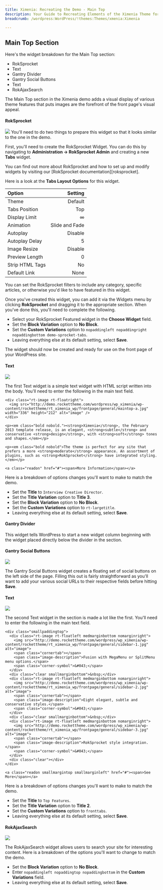 ```yaml
---
title: Ximenia: Recreating the Demo - Main Top
description: Your Guide to Recreating Elements of the Ximenia Theme for WordPress
breadcrumb: /wordpress:WordPress/!themes:Themes/xmenia:Ximenia

---
```


Main Top Section
-----
Here's the widget breakdown for the Main Top section:

* RokSprocket
* Text
* Gantry Divider
* Gantry Social Buttons
* Text
* RokAjaxSearch

The Main Top section in the Ximenia demo adds a visual display of various theme features that puts images are the forefront of the front page's visual appeal.

#### RokSprocket
![][demo1]
You'll need to do two things to prepare this widget so that it looks similar to the one in the demo.

First, you'll need to create the RokSprocket Widget. You can do this by navigating to **Administration -> RokSprocket Admin** and creating a new **Tabs** widget. 

You can find out more about RokSprocket and how to set up and modify widgets by visiting our [RokSprocket documentation][roksprocket].

Here is a look at the **Tabs Layout Options** for this widget.

| Option | Setting |
|:-------|------:|
| Theme | Default |
| Tabs Position | Top |
| Display Limit | ∞ |
| Animation | Slide and Fade |
| Autoplay | Disable |
| Autoplay Delay | 5 |
| Image Resize | Disable |
| Preview Length | 0 |
| Strip HTML Tags | No |
| Default Link | None |

You can set the RokSprocket filters to include any category, specific articles, or otherwise you'd like to have featured in this widget.

Once you've created this widget, you can add it via the Widgets menu by clicking **RokSprocket** and dragging it to the appropriate section. When you've done this, you'll need to complete the following.

* Select your RokSprocket Featured widget in the **Choose Widget** field.
* Set the **Block Variation** option to **No Block**.
* Set the **Custom Variations** option to `nopaddingleft nopaddingright nopaddingbottom demo-sprocket-tabs`.
* Leaving everything else at its default setting, select **Save**.

The widget should now be created and ready for use on the front page of your WordPress site.

#### Text
![][demo5]

The first Text widget is a simple text widget with HTML script written into the body. You'll need to enter the following in the main text field.

~~~
<div class="rt-image rt-floatright">
  <img src="http://demo.rockettheme.com/wordpress/wp_ximenia/wp-content/rockettheme/rt_ximenia_wp/frontpage/general/maintop-a.jpg" width="336" height="212" alt="image" />
</div>

<p><em class="bold nobold."><strong>Ximenia</strong>, the February 2013 template release, is an elegant, <strong>subtle</strong> and conservative <strong>design</strong>, with <strong>soft</strong> tones and shapes.</em></p>

<p><em class="bold nobold">The theme is perfect for any site that prefers a more <strong>moderate</strong> appearance. An assortment of plugins, such as <strong>RokSprocket</strong> have integrated styling.</em></p>

<a class="readon" href="#"><span>More Information</span></a>
~~~

Here is a breakdown of options changes you'll want to make to match the demo.

* Set the **Title** to `Interview Creative Director`.
* Set the **Title Variation** option to **Title 3**.
* Set the **Block Variation** option to **No Block**.
* Set the **Custom Variations** option to `rt-largetitle`.
* Leaving everything else at its default setting, select **Save**.

#### Gantry Divider
This widget tells WordPress to start a new widget column beginning with the widget placed directly below the divider in the section.

#### Gantry Social Buttons
![][demo2]

The Gantry Social Buttons widget creates a floating set of social buttons on the left side of the page. Filling this out is fairly straightforward as you'll want to add your various social URLs to their respective fields before hitting **Save**.

#### Text
![][demo3]

The second Text widget in the section is made a lot like the first. You'll need to enter the following in the main text field.

~~~
<div class="smallpaddingtop">
  <div class="rt-image rt-floatleft medmarginbottom nomarginright">
    <img src="http://demo.rockettheme.com/wordpress/wp_ximenia/wp-content/rockettheme/rt_ximenia_wp/frontpage/general/sidebar-1.jpg" alt="image">
    <span class="cornertab"></span>
    <span class="image-description">Fusion with MegaMenu or SplitMenu menu options.</span>
    <span class="corner-symbol">&#043;</span>    
  </div>
  <div class="clear smallmarginbottom">&nbsp;</div>
  <div class="rt-image rt-floatleft medmarginbottom nomarginright">
    <img src="http://demo.rockettheme.com/wordpress/wp_ximenia/wp-content/rockettheme/rt_ximenia_wp/frontpage/general/sidebar-2.jpg" alt="image">
    <span class="cornertab"></span>
    <span class="image-description">Eight elegant, subtle and conservative styles.</span>
    <span class="corner-symbol">&#043;</span>    
  </div>
  <div class="clear smallmarginbottom">&nbsp;</div>
  <div class="rt-image rt-floatleft medmarginbottom nomarginright">
    <img src="http://demo.rockettheme.com/wordpress/wp_ximenia/wp-content/rockettheme/rt_ximenia_wp/frontpage/general/sidebar-3.jpg" alt="image">
    <span class="cornertab"></span>
    <span class="image-description">RokSprocket style integration.</span>
    <span class="corner-symbol">&#043;</span>    
  </div>
  <div class="clear"></div>
</div>

<a class="readon smallmargintop smallmarginleft" href="#"><span>See More</span></a>
~~~

Here is a breakdown of options changes you'll want to make to match the demo.

* Set the **Title** to `Top Features`.
* Set the **Title Variation** option to **Title 2**.
* Set the **Custom Variations** option to `fronttabs`.
* Leaving everything else at its default setting, select **Save**.

#### RokAjaxSearch
![][demo4]

The RokAjaxSearch widget allows users to search your site for interesting content. Here is a breakdown of the options you'll want to change to match the demo.

* Set the **Block Variation** option to **No Block**.
* Enter `nopaddingleft nopaddingtop nopaddingbottom` in the **Custom Variations** field.
* Leaving everything else at its default setting, select **Save**.

[demo1]: assets/demo_widget_3.jpeg
[demo2]: assets/demo_widget_4.jpeg
[demo3]: assets/demo_widget_5.jpeg
[demo4]: assets/demo_widget_6.jpeg
[demo5]: assets/demo_widget_15.jpg